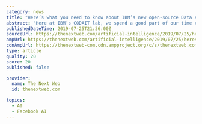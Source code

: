 ```yaml
---
category: news
title: "Here’s what you need to know about IBM’s new open-source Data Asset Exchange for AI"
abstract: "Here at IBM’s CODAIT lab, we spend a good part of our time contributing to the open source software that underlies today’s AI systems — projects like Kubeflow, TensorFlow, PyTorch ..."
publishedDateTime: 2019-07-25T21:36:00Z
sourceUrl: https://thenextweb.com/artificial-intelligence/2019/07/25/heres-what-you-need-to-know-about-ibms-new-open-source-data-asset-exchange-for-ai/
ampUrl: https://thenextweb.com/artificial-intelligence/2019/07/25/heres-what-you-need-to-know-about-ibms-new-open-source-data-asset-exchange-for-ai/amp/
cdnAmpUrl: https://thenextweb-com.cdn.ampproject.org/c/s/thenextweb.com/artificial-intelligence/2019/07/25/heres-what-you-need-to-know-about-ibms-new-open-source-data-asset-exchange-for-ai/amp/
type: article
quality: 20
score: 20
published: false

provider:
  name: The Next Web
  id: thenextweb.com

topics:
  - AI
  - Facebook AI
---
```

